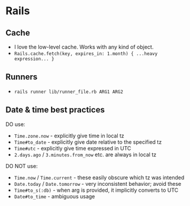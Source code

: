 # Rails

## Cache

- I love the low-level cache. Works with any kind of object.
- `Rails.cache.fetch(key, expires_in: 1.month) { ...heavy expression... }`

## Runners

- `rails runner lib/runner_file.rb ARG1 ARG2`

## Date & time best practices

DO use:

- `Time.zone.now` - explicitly give time in local tz
- `Time#to_date` - explicitly give date relative to the specified tz
- `Time#utc` - explicitly give time expressed in UTC
- `2.days.ago` / `3.minutes.from_now` etc. are always in local tz

DO NOT use:

- `Time.now` / `Time.current` - these easily obscure which tz was intended
- `Date.today` / `Date.tomorrow` - very inconsistent behavior; avoid these
- `Time#to_s(:db)` - when arg is provided, it implicitly converts to UTC
- `Date#to_time` - ambiguous usage
